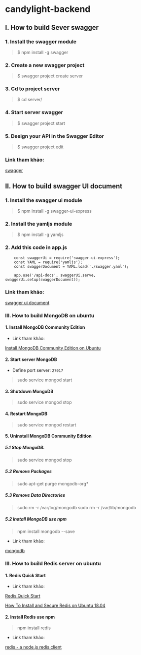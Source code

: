 # candylight-backend

## I. How to build Sever swagger 
### 1. Install the swagger module
> $ npm install -g swagger

### 2. Create a new swagger project
> $ swagger project create server

### 3. Cd to project server
> $ cd server/

### 4. Start server swagger
> $ swagger project start

### 5. Design your API in the Swagger Editor
> $ swagger project edit

### Link tham khảo:

[swagger](https://www.npmjs.com/package/swagger)


## II. How to build swagger UI document
### 1. Install the swagger ui module
> $ npm install -g swagger-ui-express

### 2. Install the yamljs module
> $ npm install -g yamljs

### 2. Add this code in app.js
```nodejs
    const swaggerUi = require('swagger-ui-express');
    const YAML = require('yamljs');
    const swaggerDocument = YAML.load('./swagger.yaml');
    
    app.use('/api-docs', swaggerUi.serve, swaggerUi.setup(swaggerDocument));
```

### Link tham khảo:

[swagger ui document](https://www.npmjs.com/package/swagger-ui-express)

### III. How to build MongoDB on ubuntu
#### 1. Install MongoDB Community Edition 

- Link tham khảo:

[Install MongoDB Community Edition on Ubuntu](https://docs.mongodb.com/manual/tutorial/install-mongodb-on-ubuntu/)

#### 2. Start server MongoDB

- Define port server: `27017`

> sudo service mongod start

#### 3. Shutdown MongoDB

> sudo service mongod stop

#### 4. Restart MongoDB

> sudo service mongod restart

#### 5. Uninstall MongoDB Community Edition
##### 5.1 Stop MongoDB.  

> sudo service mongod stop

##### 5.2 Remove Packages

> sudo apt-get purge mongodb-org*

##### 5.3 Remove Data Directories

> sudo rm -r /var/log/mongodb
> sudo rm -r /var/lib/mongodb

##### 5.2 Install MongoDB use npm

> npm install mongodb --save

- Link tham khảo:

[mongodb](https://www.npmjs.com/package/mongodb)

### III. How to build Redis server on ubuntu
#### 1. Redis Quick Start

- Link tham khảo:

[Redis Quick Start](https://redis.io/topics/quickstart)

[How To Install and Secure Redis on Ubuntu 18.04](https://www.digitalocean.com/community/tutorials/how-to-install-and-secure-redis-on-ubuntu-18-04)

#### 2. Install Redis use npm

> npm install redis

- Link tham khảo:

[redis - a node.js redis client](https://www.npmjs.com/package/redis)
